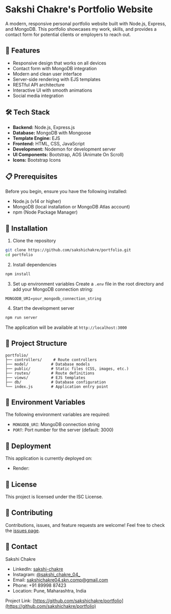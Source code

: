 # Sakshi Chakre's Portfolio Website

A modern, responsive personal portfolio website built with Node.js, Express, and MongoDB. This portfolio showcases my work, skills, and provides a contact form for potential clients or employers to reach out.

## 🚀 Features

- Responsive design that works on all devices
- Contact form with MongoDB integration
- Modern and clean user interface
- Server-side rendering with EJS templates
- RESTful API architecture
- Interactive UI with smooth animations
- Social media integration

## 🛠️ Tech Stack

- **Backend:** Node.js, Express.js
- **Database:** MongoDB with Mongoose
- **Template Engine:** EJS
- **Frontend:** HTML, CSS, JavaScript
- **Development:** Nodemon for development server
- **UI Components:** Bootstrap, AOS (Animate On Scroll)
- **Icons:** Bootstrap Icons

## 📋 Prerequisites

Before you begin, ensure you have the following installed:
- Node.js (v14 or higher)
- MongoDB (local installation or MongoDB Atlas account)
- npm (Node Package Manager)

## 🔧 Installation

1. Clone the repository
```bash
git clone https://github.com/sakshichakre/portfolio.git
cd portfolio
```

2. Install dependencies
```bash
npm install
```

3. Set up environment variables
Create a `.env` file in the root directory and add your MongoDB connection string:
```
MONGODB_URI=your_mongodb_connection_string
```

4. Start the development server
```bash
npm run server
```

The application will be available at `http://localhost:3000`

## 📁 Project Structure

```
portfolio/
├── controllers/     # Route controllers
├── model/          # Database models
├── public/         # Static files (CSS, images, etc.)
├── routes/         # Route definitions
├── views/          # EJS templates
├── db/             # Database configuration
└── index.js        # Application entry point
```

## 🔐 Environment Variables

The following environment variables are required:

- `MONGODB_URI`: MongoDB connection string
- `PORT`: Port number for the server (default: 3000)

## 🚀 Deployment

This application is currently deployed on:
- Render: 

## 📝 License

This project is licensed under the ISC License.

## 👥 Contributing

Contributions, issues, and feature requests are welcome! Feel free to check the [issues page](https://github.com/sakshichakre/portfolio/issues).

## 📧 Contact

Sakshi Chakre
- LinkedIn: [sakshi-chakre](https://www.linkedin.com/in/sakshi-chakre)
- Instagram: [@sakshi_chakre_04_](https://www.instagram.com/sakshi_chakre_04_/)
- Email: sakshichakre04.skn.comp@gmail.com
- Phone: +91 89998 87423
- Location: Pune, Maharashtra, India

Project Link: [https://github.com/sakshichakre/portfolio](https://github.com/sakshichakre/portfolio)
